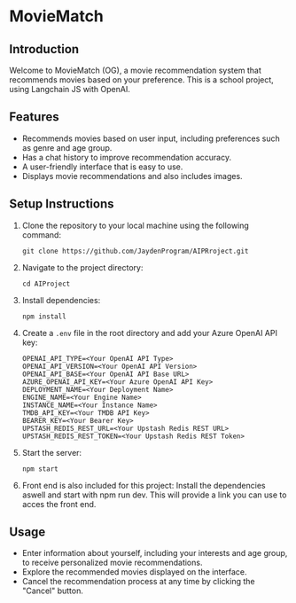 
# MovieMatch

## Introduction
Welcome to MovieMatch (OG), a movie recommendation system that recommends movies based on your preference. This is a school project, using Langchain JS with OpenAI.

## Features

- Recommends movies based on user input, including preferences such as genre and age group.
- Has a chat history to improve recommendation accuracy.
- A user-friendly interface that is easy to use.
- Displays movie recommendations and also includes images.

## Setup Instructions
1. Clone the repository to your local machine using the following command:
   ```
   git clone https://github.com/JaydenProgram/AIPRroject.git
   ```

2. Navigate to the project directory:
   ```
   cd AIProject
   ```

3. Install dependencies:
   ```
   npm install
   ```

4. Create a `.env` file in the root directory and add your Azure OpenAI API key:
   ```
   OPENAI_API_TYPE=<Your OpenAI API Type>
   OPENAI_API_VERSION=<Your OpenAI API Version>
   OPENAI_API_BASE=<Your OpenAI API Base URL>
   AZURE_OPENAI_API_KEY=<Your Azure OpenAI API Key>
   DEPLOYMENT_NAME=<Your Deployment Name>
   ENGINE_NAME=<Your Engine Name>
   INSTANCE_NAME=<Your Instance Name>
   TMDB_API_KEY=<Your TMDB API Key>
   BEARER_KEY=<Your Bearer Key>
   UPSTASH_REDIS_REST_URL=<Your Upstash Redis REST URL>
   UPSTASH_REDIS_REST_TOKEN=<Your Upstash Redis REST Token>
   ```

5. Start the server:
   ```
   npm start
   ```

6. Front end is also included for this project:
   Install the dependencies aswell and start with npm run dev.
   This will provide a link you can use to acces the front end.

## Usage
- Enter information about yourself, including your interests and age group, to receive personalized movie recommendations.
- Explore the recommended movies displayed on the interface.
- Cancel the recommendation process at any time by clicking the "Cancel" button.

